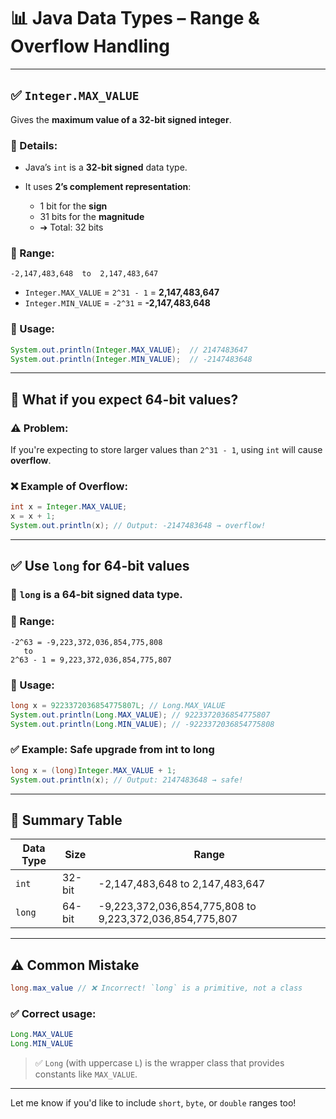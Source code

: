 # 📊 Java Data Types – Range & Overflow Handling

---

## ✅ `Integer.MAX_VALUE`

Gives the **maximum value of a 32-bit signed integer**.

### 📌 Details:

* Java’s `int` is a **32-bit signed** data type.
* It uses **2’s complement representation**:

  * 1 bit for the **sign**
  * 31 bits for the **magnitude**
  * ➔ Total: 32 bits

### 🎯 Range:

```
-2,147,483,648  to  2,147,483,647
```

* `Integer.MAX_VALUE` = `2^31 - 1` = **2,147,483,647**
* `Integer.MIN_VALUE` = `-2^31` = **-2,147,483,648**

### 🔧 Usage:

```java
System.out.println(Integer.MAX_VALUE);  // 2147483647
System.out.println(Integer.MIN_VALUE);  // -2147483648
```

---

## 🧐 What if you expect 64-bit values?

### ⚠️ Problem:

If you're expecting to store larger values than `2^31 - 1`, using `int` will cause **overflow**.

### ❌ Example of Overflow:

```java
int x = Integer.MAX_VALUE;
x = x + 1;
System.out.println(x); // Output: -2147483648 → overflow!
```

---

## ✅ Use `long` for 64-bit values

### 📌 `long` is a **64-bit signed** data type.

### 🎯 Range:

```
-2^63 = -9,223,372,036,854,775,808  
   to  
2^63 - 1 = 9,223,372,036,854,775,807
```

### 🔧 Usage:

```java
long x = 9223372036854775807L; // Long.MAX_VALUE
System.out.println(Long.MAX_VALUE); // 9223372036854775807
System.out.println(Long.MIN_VALUE); // -9223372036854775808
```

### ✅ Example: Safe upgrade from int to long

```java
long x = (long)Integer.MAX_VALUE + 1;
System.out.println(x); // Output: 2147483648 → safe!
```

---

## 🔴 Summary Table

| Data Type | Size   | Range                                                   |
| --------- | ------ | ------------------------------------------------------- |
| `int`     | 32-bit | -2,147,483,648 to 2,147,483,647                         |
| `long`    | 64-bit | -9,223,372,036,854,775,808 to 9,223,372,036,854,775,807 |

---

## ⚠️ Common Mistake

```java
long.max_value // ❌ Incorrect! `long` is a primitive, not a class
```

### ✅ Correct usage:

```java
Long.MAX_VALUE
Long.MIN_VALUE
```

> ✅ `Long` (with uppercase `L`) is the wrapper class that provides constants like `MAX_VALUE`.

---

Let me know if you'd like to include `short`, `byte`, or `double` ranges too!
